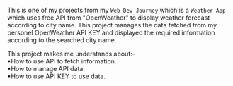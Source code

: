 This is one of my projects from my `Web Dev Journey` which is a `Weather App` which uses free API from "OpenWeather" to display weather forecast according to city name.
This project manages the data fetched from my personel OpenWeather API KEY and displayed the required information according to the searched city name.

This project makes me understands about:-<br>
  •How to use API to fetch information.<br>
  •How to manage API data.<br>
  •How to use API KEY to use data.<br>
